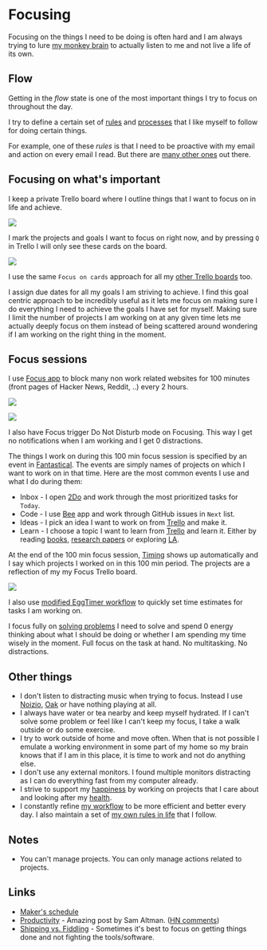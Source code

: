 # Focusing
Focusing on the things I need to be doing is often hard and I am always trying to lure [my monkey brain](https://waitbutwhy.com/2013/10/why-procrastinators-procrastinate.html) to actually listen to me and not live a life of its own.

## Flow
Getting in the _flow_ state is one of the most important things I try to focus on throughout the day.

I try to define a certain set of [rules](rules.md) and [processes](processes.md) that I like myself to follow for doing certain things.

For example, one of these _rules_ is that I need to be proactive with my email and action on every email I read. But there are [many other ones](rules.md) out there.

## Focusing on what's important
I keep a private Trello board where I outline things that I want to focus on in life and achieve.

![](https://i.imgur.com/DMbR71J.jpg)

I mark the projects and goals I want to focus on right now, and by pressing `Q` in Trello I will only see these cards on the board.

![](https://i.imgur.com/d3jr8VX.jpg)

I use the same `Focus on cards` approach for all my [other Trello boards](../sharing/my-trello.md) too.

I assign due dates for all my goals I am striving to achieve. I find this goal centric approach to be incredibly useful as it lets me focus on making sure I do everything I need to achieve the goals I have set for myself. Making sure I limit the number of projects I am working on at any given time lets me actually deeply focus on them instead of being scattered around wondering if I am working on the right thing in the moment.

## Focus sessions
I use [Focus app](https://heyfocus.com) to block many non work related websites for 100 minutes (front pages of Hacker News, Reddit, ..) every 2 hours.

![](https://i.imgur.com/B9Tsaxf.png)

![](https://i.imgur.com/Cl8Iqzb.png)

I also have Focus trigger Do Not Disturb mode on Focusing. This way I get no notifications when I am working and I get 0 distractions.

The things I work on during this 100 min focus session is specified by an event in [Fantastical](../macOS/apps/fantastical.md). The events are simply names of projects on which I want to work on in that time. Here are the most common events I use and what I do during them:
- Inbox - I open [2Do](../macOS/apps/2do.md) and work through the most prioritized tasks for `Today`.
- Code - I use [Bee](https://www.neat.io/bee/) app and work through GitHub issues in `Next` list.
- Ideas - I pick an idea I want to work on from [Trello](https://trello.com/b/alB1ryRP) and make it.
- Learn - I choose a topic I want to learn from [Trello](https://trello.com/b/cu32qF3q) and learn it. Either by reading [books](https://trello.com/b/MOrnm2aN), [research papers](https://trello.com/b/EKl1Ie3q) or exploring [LA](../ideas/learn-anything.md).

At the end of the 100 min focus session, [Timing](../macOS/apps/timing.md) shows up automatically and I say which projects I worked on in this 100 min period. The projects are a reflection of my my Focus Trello board.

![](https://imgur.com/qTZYGsG)

I also use [modified EggTimer workflow](https://github.com/nikitavoloboev/small-workflows#workflow-augmentations) to quickly set time estimates for tasks I am working on.

I focus fully on [solving problems](../research/solving-problems.md) I need to solve and spend 0 energy thinking about what I should be doing or whether I am spending my time wisely in the moment. Full focus on the task at hand. No multitasking. No distractions.

## Other things
- I don't listen to distracting music when trying to focus. Instead I use [Noizio](http://noiz.io), [Oak](https://www.oakmeditation.com) or have nothing playing at all.
- I always have water or tea nearby and keep myself hydrated. If I can't solve some problem or feel like I can't keep my focus, I take a walk outside or do some exercise.
- I try to work outside of home and move often. When that is not possible I emulate a working environment in some part of my home so my brain knows that if I am in this place, it is time to work and not do anything else.
- I don't use any external monitors. I found multiple monitors distracting as I can do everything fast from my computer already.
- I strive to support my [happiness](../life/happiness.md) by working on projects that I care about and looking after my [health](../health/health.md).
- I constantly refine [my workflow](../sharing/my-workflow.md) to be more efficient and better every day. I also maintain a set of [my own rules in life](rules.md) that I follow.

## Notes
- You can't manage projects. You can only manage actions related to projects.

## Links
- [Maker's schedule](http://www.paulgraham.com/makersschedule.html)
- [Productivity](https://blog.samaltman.com/productivity) - Amazing post by Sam Altman. ([HN comments](https://news.ycombinator.com/item?id=16802530))
- [Shipping vs. Fiddling](https://medium.com/@okonetchnikov/shipping-vs-fiddling-74e27e61e0c1) - Sometimes it's best to focus on getting things done and not fighting the tools/software.